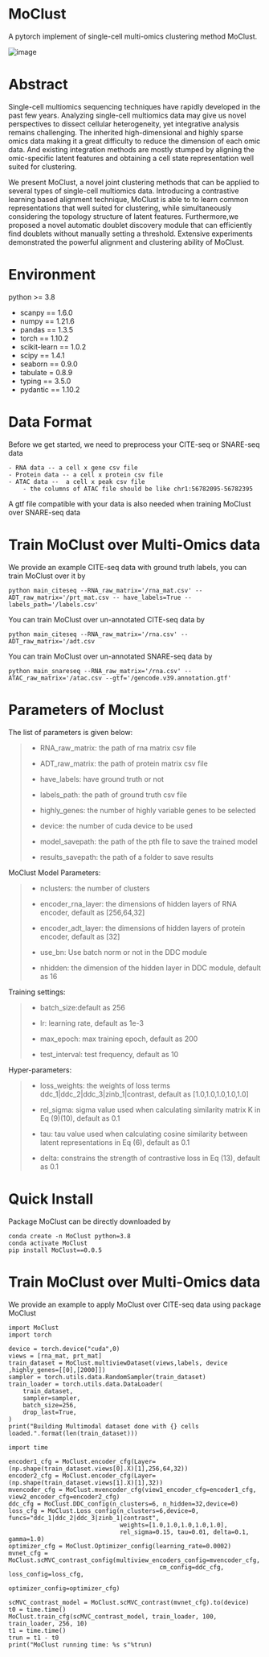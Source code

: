 # MoClust
A pytorch implement of single-cell multi-omics clustering method MoClust.

![image](https://user-images.githubusercontent.com/52522175/160607926-0e77a9b5-7a1a-4b88-8f64-299de3029092.png)


# Abstract
 Single-cell multiomics sequencing techniques have rapidly developed in the past few years. Analyzing single-cell multiomics data may give us novel perspectives to dissect cellular heterogeneity, yet integrative analysis remains challenging. The inherited high-dimensional and highly sparse omics data making it a great difficulty to reduce the dimension of each omic data. And existing integration methods are mostly stumped by aligning the omic-specific latent features and obtaining a cell state representation well suited for clustering.
 
We present MoClust, a novel joint clustering methods that can be applied to several types of single-cell multiomics data. Introducing a contrastive learning based alignment technique, MoClust is able to to learn common representations that well suited for clustering, while simultaneously considering the topology structure of latent features. Furthermore,we proposed a novel automatic doublet discovery module that can efficiently find doublets without manually setting a threshold. Extensive experiments demonstrated the powerful alignment and clustering ability of MoClust.

# Environment
python >= 3.8

- scanpy == 1.6.0
- numpy == 1.21.6
- pandas == 1.3.5
- torch == 1.10.2
- scikit-learn == 1.0.2
- scipy == 1.4.1
- seaborn == 0.9.0
- tabulate = 0.8.9
- typing == 3.5.0
- pydantic == 1.10.2   

# Data Format
Before we get started, we need to preprocess your CITE-seq or SNARE-seq data 

    - RNA data -- a cell x gene csv file
    - Protein data -- a cell x protein csv file
    - ATAC data --  a cell x peak csv file
        - the columns of ATAC file should be like chr1:56782095-56782395
        
A gtf file compatible with your data is also needed when training MoClust over SNARE-seq data

# Train MoClust over Multi-Omics data
We provide an example CITE-seq data with ground truth labels, you can train MoClust over it by

    python main_citeseq --RNA_raw_matrix='/rna_mat.csv' --ADT_raw_matrix='/prt_mat.csv -- have_labels=True --labels_path='/labels.csv'

You can train MoClust over un-annotated CITE-seq data by

    python main_citeseq --RNA_raw_matrix='/rna.csv' --ADT_raw_matrix='/adt.csv
    
You can train MoClust over un-annotated SNARE-seq data by

    python main_snareseq --RNA_raw_matrix='/rna.csv' --ATAC_raw_matrix='/atac.csv --gtf='/gencode.v39.annotation.gtf'
    
# Parameters of Moclust
The list of parameters is given below:

>- RNA_raw_matrix: the path of rna matrix csv file
>
>- ADT_raw_matrix: the path of protein matrix csv file
>
>- have_labels: have ground truth or not
>
>- labels_path: the path of ground truth csv file
>
>- highly_genes: the number of highly variable genes to be selected
>
>- device: the number of cuda device to be used
>
>- model_savepath: the path of the pth file to save the trained model
>
>- results_savepath: the path of a folder to save results


MoClust Model Parameters:

>- nclusters: the number of clusters
>
>- encoder_rna_layer: the dimensions of hidden layers of RNA encoder, default as [256,64,32]
>
>- encoder_adt_layer: the dimensions of hidden layers of protein encoder, default as [32]
>
>- use_bn: Use batch norm or not in the DDC module
>
>- nhidden: the dimension of the hidden layer in DDC module, default as 16

Training settings:

>- batch_size:default as 256
>
>- lr: learning rate, default as 1e-3
>
>- max_epoch: max training epoch, default as 200
>
>- test_interval: test frequency, default as 10

Hyper-parameters:

>- loss_weights: the weights of loss terms ddc_1|ddc_2|ddc_3|zinb_1|contrast, default as [1.0,1.0,1.0,1.0,1.0]
>
>- rel_sigma: sigma value used when calculating similarity matrix K in Eq (9)(10), default as 0.1
>
> - tau: tau value used when calculating cosine similarity between latent representations in Eq (6), default as 0.1
> 
> - delta: constrains the strength of contrastive loss in Eq (13), default as 0.1

# Quick Install
Package MoClust can be directly downloaded by

    conda create -n MoClust python=3.8
    conda activate MoClust
    pip install MoClust==0.0.5
 
 
# Train MoClust over Multi-Omics data
We provide an example to apply MoClust over CITE-seq data using package MoClust

    import MoClust
    import torch

    device = torch.device("cuda",0)
    views = [rna_mat, prt_mat]
    train_dataset = MoClust.multiviewDataset(views,labels, device ,highly_genes=[[0],[2000]])
    sampler = torch.utils.data.RandomSampler(train_dataset)
    train_loader = torch.utils.data.DataLoader(
        train_dataset,
        sampler=sampler,
        batch_size=256,
        drop_last=True,
    )
    print("Building Multimodal dataset done with {} cells loaded.".format(len(train_dataset)))  

    import time

    encoder1_cfg = MoClust.encoder_cfg(Layer=(np.shape(train_dataset.views[0].X)[1],256,64,32))
    encoder2_cfg = MoClust.encoder_cfg(Layer=(np.shape(train_dataset.views[1].X)[1],32))
    mvencoder_cfg = MoClust.mvencoder_cfg(view1_encoder_cfg=encoder1_cfg, view2_encoder_cfg=encoder2_cfg)
    ddc_cfg = MoClust.DDC_config(n_clusters=6, n_hidden=32,device=0)
    loss_cfg = MoClust.Loss_config(n_clusters=6,device=0, funcs="ddc_1|ddc_2|ddc_3|zinb_1|contrast",
                                   weights=[1.0,1.0,1.0,1.0,1.0],
                                   rel_sigma=0.15, tau=0.01, delta=0.1, gamma=1.0)
    optimizer_cfg = MoClust.Optimizer_config(learning_rate=0.0002)
    mvnet_cfg = MoClust.scMVC_contrast_config(multiview_encoders_config=mvencoder_cfg,
                                              cm_config=ddc_cfg, loss_config=loss_cfg,
                                              optimizer_config=optimizer_cfg)

    scMVC_contrast_model = MoClust.scMVC_contrast(mvnet_cfg).to(device)
    t0 = time.time()
    MoClust.train_cfg(scMVC_contrast_model, train_loader, 100, train_loader, 256, 10)
    t1 = time.time()
    trun = t1 - t0
    print("MoClust running time: %s s"%trun)
    
    
